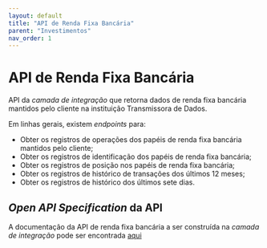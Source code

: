 ```yaml
---
layout: default
title: "API de Renda Fixa Bancária"
parent: "Investimentos"
nav_order: 1
---
```


# API de Renda Fixa Bancária

API da *camada de integração* que retorna dados de renda fixa bancária mantidos pelo cliente na instituição Transmissora de Dados.

Em linhas gerais, existem *endpoints* para:

- Obter os registros de operações dos papéis de renda fixa bancária mantidos pelo cliente;
- Obter os registros de identificação dos papéis de renda fixa bancária;
- Obter os registros de posição nos papéis de renda fixa bancária;
- Obter os registros de histórico de transações dos últimos 12 meses;
- Obter os registros de histórico dos últimos sete dias.

## *Open API Specification* da API

A documentação da API de renda fixa bancária a ser construída na *camada de integração* pode ser encontrada [aqui][API-Renda-Fixa-Bancaria]

[API-Renda-Fixa-Bancaria]: ../../../../../swagger-ui/index.html?api=data-bank-fixed-incomes